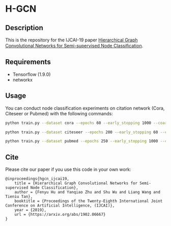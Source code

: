 # H-GCN
## Description
This is the repository for the IJCAI-19 paper [Hierarchical Graph Convolutional Networks for Semi-supervised Node Classiﬁcation](https://arxiv.org/pdf/1902.06667.pdf).

## Requirements

- Tensorflow (1.9.0)
- networkx

## Usage

You can conduct node classification experiments on citation network (Cora, Citeseer or Pubmed) with the following commands:

```bash
python train.py --dataset cora --epochs 60 --early_stopping 1000 --coarsen_level 4 --dropout 0.85 --weight_decay 7e-4 --hidden 32 --node_wgt_embed_dim 8 --seed1 156 --seed2 136
```

```bash
python train.py --dataset citeseer --epochs 200 --early_stopping 60 --coarsen_level 4 --dropout 0.85 --weight_decay 7e-4 --hidden 30 --node_wgt_embed_dim 15 --seed1 156 --seed2 156
```

```bash
python train.py --dataset pubmed --epochs 250 --early_stopping 1000 --coarsen_level 4 --dropout 0.85 --weight_decay 7e-4 --hidden 30 --node_wgt_embed_dim 8 --seed1 156 --seed2 136
```

## Cite
Please cite our paper if you use this code in your own work:

```
@inproceedings{hgcn_ijcai19,
    title = {Hierarchical Graph Convolutional Networks for Semi-supervised Node Classification},
    author = {Fenyu Hu and Yanqiao Zhu and Shu Wu and Liang Wang and Tieniu Tan},
    booktitle = {Proceedings of the Twenty-Eighth International Joint Conference on Artificial Intelligence, (IJCAI)},
    year = {2019},
    url = {https://arxiv.org/abs/1902.06667}
}
```
